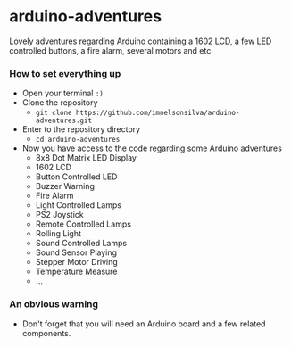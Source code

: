 # arduino-adventures

Lovely adventures regarding Arduino containing a 1602 LCD, a few LED controlled buttons, a fire alarm, several motors and etc

### How to set everything up

- Open your terminal `:)`
- Clone the repository
  - `git clone https://github.com/imnelsonsilva/arduino-adventures.git`
- Enter to the repository directory
  - `cd arduino-adventures`
- Now you have access to the code regarding some Arduino adventures
  - 8x8 Dot Matrix LED Display
  - 1602 LCD
  - Button Controlled LED
  - Buzzer Warning
  - Fire Alarm
  - Light Controlled Lamps
  - PS2 Joystick
  - Remote Controlled Lamps
  - Rolling Light
  - Sound Controlled Lamps
  - Sound Sensor Playing
  - Stepper Motor Driving
  - Temperature Measure
  - ...

### An obvious warning

- Don't forget that you will need an Arduino board and a few related components.

